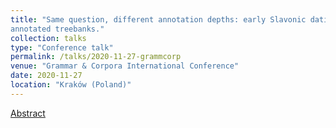 ```yaml
---
title: "Same question, different annotation depths: early Slavonic dative absolute in deeply versus shallowly
annotated treebanks."
collection: talks
type: "Conference talk"
permalink: /talks/2020-11-27-grammcorp
venue: "Grammar & Corpora International Conference"
date: 2020-11-27
location: "Kraków (Poland)"
---
```


[Abstract](https://gac2020.ijp.pan.pl/GaC_2020_paper_25.pdf)